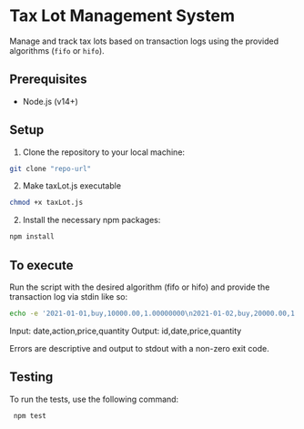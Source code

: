 # **Tax Lot Management System**

Manage and track tax lots based on transaction logs using the provided algorithms (`fifo` or `hifo`).

## **Prerequisites**

- Node.js (v14+)

## **Setup**

1. Clone the repository to your local machine:

```bash
git clone "repo-url"
```

2. Make taxLot.js executable

```bash
chmod +x taxLot.js
```

2. Install the necessary npm packages:

```bash
npm install
```

## **To execute**

Run the script with the desired algorithm (fifo or hifo) and provide the transaction log via stdin like so:

```bash
echo -e '2021-01-01,buy,10000.00,1.00000000\n2021-01-02,buy,20000.00,1.00000000\n2021-02-01,sell,20000.00,1.50000000' | ./taxLot.js fifo
```

Input: date,action,price,quantity
Output: id,date,price,quantity

Errors are descriptive and output to stdout with a non-zero exit code.

## **Testing**

To run the tests, use the following command:

```bash
 npm test
```
